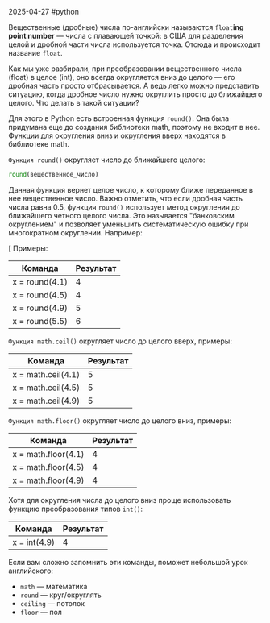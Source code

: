 2025-04-27
#python 


Вещественные (дробные) числа по-английски называются `float`**ing point number** — числа с плавающей точкой: в США для разделения целой и дробной части числа используется точка. Отсюда и происходит название `float`.

Как мы уже разбирали, при преобразовании вещественного числа (float) в целое (int), оно всегда округляется вниз до целого — его дробная часть просто отбрасывается. А ведь легко можно представить ситуацию, когда дробное число нужно округлить просто до ближайшего целого. Что делать в такой ситуации?

Для этого в Python есть встроенная функция `round()`. Она была придумана еще до создания библиотеки math, поэтому не входит в нее. Функции для округления вниз и округления вверх находятся в библиотеке math.

`Функция round()` округляет число до ближайшего целого:

```python
round(вещественное_число)
```

Данная функция вернет целое число, к которому ближе переданное в нее вещественное число. Важно отметить, что если дробная часть числа равна 0.5, функция `round()` использует метод округления до ближайшего четного целого числа. Это называется "банковским округлением" и позволяет уменьшить систематическую ошибку при многократном округлении. Например:

[
Примеры:

|Команда|Результат|
|---|---|
|x = round(4.1)|4|
|x = round(4.5)|4|
|x = round(4.9)|5|
|x = round(5.5)|6|

`Функция math.ceil()` округляет число до целого вверх, примеры:

|Команда|Результат|
|---|---|
|x = math.ceil(4.1)|5|
|x = math.ceil(4.5)|5|
|x = math.ceil(4.9)|5|

`Функция math.floor()` округляет число до целого вниз, примеры:

|Команда|Результат|
|---|---|
|x = math.floor(4.1)|4|
|x = math.floor(4.5)|4|
|x = math.floor(4.9)|4|

Хотя для округления числа до целого вниз проще использовать функцию преобразования типов `int()`:

|Команда|Результат|
|---|---|
|x = int(4.9)|4|

Если вам сложно запомнить эти команды, поможет небольшой урок английского:

- `math` — математика
- `round` — круг/округлять
- `ceiling` — потолок
- `floor` — пол